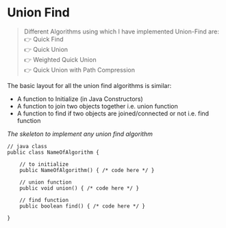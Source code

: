 # Union Find

> Different Algorithms using which I have implemented Union-Find are:    
> 👉 Quick Find  
> 👉 Quick Union  
> 👉 Weighted Quick Union  
> 👉 Quick Union with Path Compression

The basic layout for all the union find algorithms is similar:

- A function to Initialize (in Java Constructors)
- A function to join two objects together i.e. union function
- A function to find if two objects are joined/connected or not i.e. find function

_The skeleton to implement any union find algorithm_

```
// java class
public class NameOfAlgorithm {

    // to initialize
    public NameOfAlgorithm() { /* code here */ }
    
    // union function
    public void union() { /* code here */ }
    
    // find function
    public boolean find() { /* code here */ }
    
}
```
